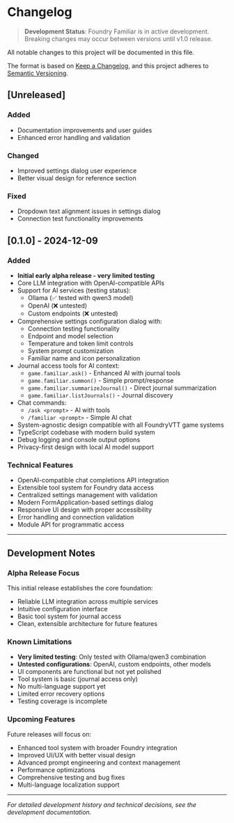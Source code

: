 # Changelog

> **Development Status**: Foundry Familiar is in active development. Breaking changes may occur between versions until v1.0 release.

All notable changes to this project will be documented in this file.

The format is based on [Keep a Changelog](https://keepachangelog.com/en/1.0.0/),
and this project adheres to [Semantic Versioning](https://semver.org/spec/v2.0.0.html).

## [Unreleased]

### Added

- Documentation improvements and user guides
- Enhanced error handling and validation

### Changed

- Improved settings dialog user experience
- Better visual design for reference section

### Fixed

- Dropdown text alignment issues in settings dialog
- Connection test functionality improvements

## [0.1.0] - 2024-12-09

### Added

- **Initial early alpha release - very limited testing**
- Core LLM integration with OpenAI-compatible APIs
- Support for AI services (testing status):
  - Ollama (✅ tested with qwen3 model)
  - OpenAI (❌ untested)
  - Custom endpoints (❌ untested)
- Comprehensive settings configuration dialog with:
  - Connection testing functionality
  - Endpoint and model selection
  - Temperature and token limit controls
  - System prompt customization
  - Familiar name and icon personalization
- Journal access tools for AI context:
  - `game.familiar.ask()` - Enhanced AI with journal tools
  - `game.familiar.summon()` - Simple prompt/response
  - `game.familiar.summarizeJournal()` - Direct journal summarization
  - `game.familiar.listJournals()` - Journal discovery
- Chat commands:
  - `/ask <prompt>` - AI with tools
  - `/familiar <prompt>` - Simple AI chat
- System-agnostic design compatible with all FoundryVTT game systems
- TypeScript codebase with modern build system
- Debug logging and console output options
- Privacy-first design with local AI model support

### Technical Features

- OpenAI-compatible chat completions API integration
- Extensible tool system for Foundry data access
- Centralized settings management with validation
- Modern FormApplication-based settings dialog
- Responsive UI design with proper accessibility
- Error handling and connection validation
- Module API for programmatic access

---

## Development Notes

### Alpha Release Focus

This initial release establishes the core foundation:

- Reliable LLM integration across multiple services
- Intuitive configuration interface
- Basic tool system for journal access
- Clean, extensible architecture for future features

### Known Limitations

- **Very limited testing**: Only tested with Ollama/qwen3 combination
- **Untested configurations**: OpenAI, custom endpoints, other models
- UI components are functional but not yet polished
- Tool system is basic (journal access only)
- No multi-language support yet
- Limited error recovery options
- Testing coverage is incomplete

### Upcoming Features

Future releases will focus on:

- Enhanced tool system with broader Foundry integration
- Improved UI/UX with better visual design
- Advanced prompt engineering and context management
- Performance optimizations
- Comprehensive testing and bug fixes
- Multi-language localization support

---

_For detailed development history and technical decisions, see the development documentation._
